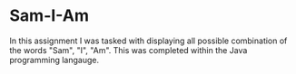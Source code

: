 # Sam-I-Am
In this assignment I was tasked with displaying all possible combination of the words "Sam", "I", "Am". This was completed within the Java programming langauge.
